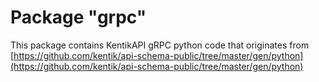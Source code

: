 # Package "grpc"

This package contains KentikAPI gRPC python code that originates from [https://github.com/kentik/api-schema-public/tree/master/gen/python](https://github.com/kentik/api-schema-public/tree/master/gen/python)

